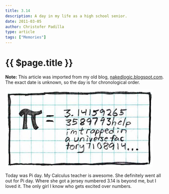 ```yaml
---
title: 3.14
description: A day in my life as a high school senior.
date: 2011-03-05
author: Christofer Padilla
type: article
tags: ["Memories"]
---
```


# {{ $page.title }}

<div class="info"><b>Note:</b> This article was imported from my old blog, <a href="http://nakedlogic.blogspot.com/2011/03/314.html">nakedlogic.blogspot.com</a>. The exact date is unknown, so the day is for chronological order.</div>

![Pi](/images/pi.jpg)

Today was Pi day. My Calculus teacher is awesome. She definitely went all out for Pi day. Where she got a jersey numbered 3.14 is beyond me, but I loved it. The only girl I know who gets excited over numbers.

<TagLinks />

<Comments />
